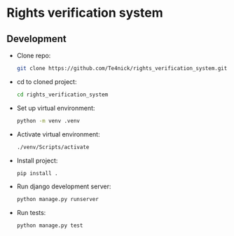 # Rights verification system
## Development
- Clone repo:
  ```bash
  git clone https://github.com/Te4nick/rights_verification_system.git
  ```
- cd to cloned project:
  ```bash
  cd rights_verification_system
  ```
- Set up virtual environment:
  ```bash
  python -m venv .venv
  ```
- Activate virtual environment:
  ```bash
  ./venv/Scripts/activate
  ```
- Install project:
  ```bash
  pip install .
  ```
- Run django development server:
  ```bash
  python manage.py runserver
  ```
- Run tests:
  ```bash
  python manage.py test
  ```
  
